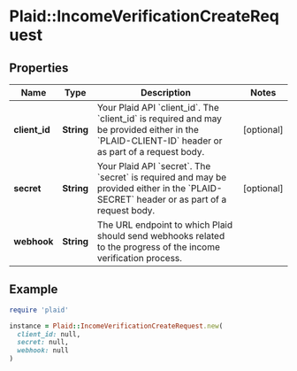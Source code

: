 # Plaid::IncomeVerificationCreateRequest

## Properties

| Name | Type | Description | Notes |
| ---- | ---- | ----------- | ----- |
| **client_id** | **String** | Your Plaid API &#x60;client_id&#x60;. The &#x60;client_id&#x60; is required and may be provided either in the &#x60;PLAID-CLIENT-ID&#x60; header or as part of a request body. | [optional] |
| **secret** | **String** | Your Plaid API &#x60;secret&#x60;. The &#x60;secret&#x60; is required and may be provided either in the &#x60;PLAID-SECRET&#x60; header or as part of a request body. | [optional] |
| **webhook** | **String** | The URL endpoint to which Plaid should send webhooks related to the progress of the income verification process. |  |

## Example

```ruby
require 'plaid'

instance = Plaid::IncomeVerificationCreateRequest.new(
  client_id: null,
  secret: null,
  webhook: null
)
```

